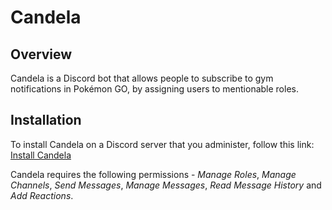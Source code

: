 # Candela

## Overview

Candela is a Discord bot that allows people to subscribe to gym notifications in Pokémon GO, by assigning users to mentionable roles.

## Installation

To install Candela on a Discord server that you administer, follow this link: [Install Candela](https://discordapp.com/oauth2/authorize?&client_id=599606381158596608&scope=bot&permissions=268511312)

Candela requires the following permissions - _Manage Roles_, _Manage Channels_, _Send Messages_, _Manage Messages_, _Read Message History_ and _Add Reactions_.
